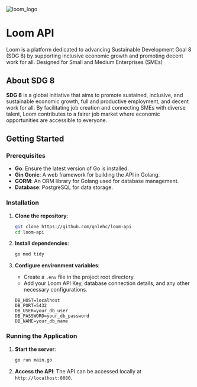 ![loom_logo](https://github.com/user-attachments/assets/6f01ed33-778b-4b45-a359-e28fc7d29866)

# Loom API
Loom is a platform dedicated to advancing Sustainable Development Goal 8 (SDG 8) by supporting inclusive economic growth and promoting decent work for all. Designed for Small and Medium Enterprises (SMEs)

## About SDG 8
**SDG 8** is a global initiative that aims to promote sustained, inclusive, and sustainable economic growth, full and productive employment, and decent work for all. By facilitating job creation and connecting SMEs with diverse talent, Loom contributes to a fairer job market where economic opportunities are accessible to everyone.

## Getting Started
### Prerequisites
- **Go**: Ensure the latest version of Go is installed.
- **Gin Gonic**: A web framework for building the API in Golang.
- **GORM**: An ORM library for Golang used for database management.
- **Database**: PostgreSQL for data storage.

### Installation
1. **Clone the repository**:
    ```bash
    git clone https://github.com/gnlehc/loom-api
    cd loom-api
    ```

2. **Install dependencies**:
    ```bash
    go mod tidy
    ```

3. **Configure environment variables**:
   - Create a `.env` file in the project root directory.
   - Add your Loom API Key, database connection details, and any other necessary configurations.
   ```dotenv
   DB_HOST=localhost
   DB_PORT=5432
   DB_USER=your_db_user
   DB_PASSWORD=your_db_password
   DB_NAME=your_db_name

### Running the Application
1. **Start the server**:
    ```bash
    go run main.go
    ```

2. **Access the API**:
   The API can be accessed locally at `http://localhost:8080`.
   
